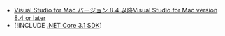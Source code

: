 * [<span data-ttu-id="6fba4-101">Visual Studio for Mac バージョン 8.4 以降</span><span class="sxs-lookup"><span data-stu-id="6fba4-101">Visual Studio for Mac version 8.4 or later</span></span>](https://visualstudio.microsoft.com/vs/mac/)
* [!INCLUDE [.NET Core 3.1 SDK](~/includes/3.1-SDK.md)]
